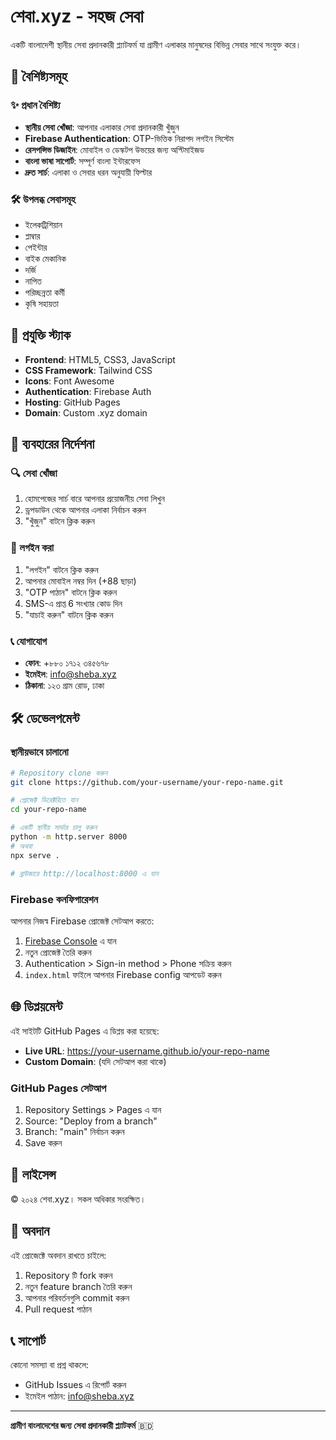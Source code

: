 # শেবা.xyz - সহজ সেবা

একটি বাংলাদেশী স্থানীয় সেবা প্রদানকারী প্ল্যাটফর্ম যা গ্রামীণ এলাকার মানুষদের বিভিন্ন সেবার সাথে সংযুক্ত করে।

## 🌟 বৈশিষ্ট্যসমূহ

### ✨ প্রধান বৈশিষ্ট্য
- **স্থানীয় সেবা খোঁজা**: আপনার এলাকার সেবা প্রদানকারী খুঁজুন
- **Firebase Authentication**: OTP-ভিত্তিক নিরাপদ লগইন সিস্টেম
- **রেসপন্সিভ ডিজাইন**: মোবাইল ও ডেস্কটপ উভয়ের জন্য অপ্টিমাইজড
- **বাংলা ভাষা সাপোর্ট**: সম্পূর্ণ বাংলা ইন্টারফেস
- **দ্রুত সার্চ**: এলাকা ও সেবার ধরন অনুযায়ী ফিল্টার

### 🛠️ উপলব্ধ সেবাসমূহ
- ইলেকট্রিশিয়ান
- প্লাম্বার
- পেইন্টার
- বাইক মেকানিক
- দর্জি
- নাপিত
- পরিচ্ছন্নতা কর্মী
- কৃষি সহায়তা

## 🚀 প্রযুক্তি স্ট্যাক

- **Frontend**: HTML5, CSS3, JavaScript
- **CSS Framework**: Tailwind CSS
- **Icons**: Font Awesome
- **Authentication**: Firebase Auth
- **Hosting**: GitHub Pages
- **Domain**: Custom .xyz domain

## 📱 ব্যবহারের নির্দেশনা

### 🔍 সেবা খোঁজা
1. হোমপেজের সার্চ বারে আপনার প্রয়োজনীয় সেবা লিখুন
2. ড্রপডাউন থেকে আপনার এলাকা নির্বাচন করুন
3. "খুঁজুন" বাটনে ক্লিক করুন

### 🔐 লগইন করা
1. "লগইন" বাটনে ক্লিক করুন
2. আপনার মোবাইল নম্বর দিন (+88 ছাড়া)
3. "OTP পাঠান" বাটনে ক্লিক করুন
4. SMS-এ প্রাপ্ত 6 সংখ্যার কোড দিন
5. "যাচাই করুন" বাটনে ক্লিক করুন

### 📞 যোগাযোগ
- **ফোন**: +৮৮০ ১৭১২ ৩৪৫৬৭৮
- **ইমেইল**: info@sheba.xyz
- **ঠিকানা**: ১২৩ গ্রাম রোড, ঢাকা

## 🛠️ ডেভেলপমেন্ট

### স্থানীয়ভাবে চালানো
```bash
# Repository clone করুন
git clone https://github.com/your-username/your-repo-name.git

# প্রোজেক্ট ডিরেক্টরিতে যান
cd your-repo-name

# একটি স্থানীয় সার্ভার চালু করুন
python -m http.server 8000
# অথবা
npx serve .

# ব্রাউজারে http://localhost:8000 এ যান
```

### Firebase কনফিগারেশন
আপনার নিজস্ব Firebase প্রোজেক্ট সেটআপ করতে:

1. [Firebase Console](https://console.firebase.google.com/) এ যান
2. নতুন প্রোজেক্ট তৈরি করুন
3. Authentication > Sign-in method > Phone সক্রিয় করুন
4. `index.html` ফাইলে আপনার Firebase config আপডেট করুন

## 🌐 ডিপ্লয়মেন্ট

এই সাইটটি GitHub Pages এ ডিপ্লয় করা হয়েছে:
- **Live URL**: https://your-username.github.io/your-repo-name
- **Custom Domain**: (যদি সেটআপ করা থাকে)

### GitHub Pages সেটআপ
1. Repository Settings > Pages এ যান
2. Source: "Deploy from a branch"
3. Branch: "main" নির্বাচন করুন
4. Save করুন

## 📄 লাইসেন্স

© ২০২৪ শেবা.xyz। সকল অধিকার সংরক্ষিত।

## 🤝 অবদান

এই প্রোজেক্টে অবদান রাখতে চাইলে:
1. Repository টি fork করুন
2. নতুন feature branch তৈরি করুন
3. আপনার পরিবর্তনগুলি commit করুন
4. Pull request পাঠান

## 📞 সাপোর্ট

কোনো সমস্যা বা প্রশ্ন থাকলে:
- GitHub Issues এ রিপোর্ট করুন
- ইমেইল পাঠান: info@sheba.xyz

---

**গ্রামীণ বাংলাদেশের জন্য সেবা প্রদানকারী প্ল্যাটফর্ম** 🇧🇩